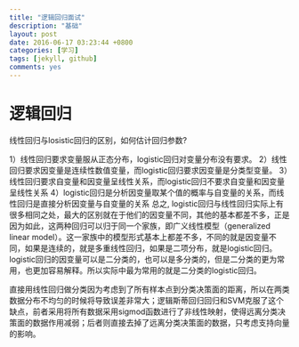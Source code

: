 ```yaml
---
title: "逻辑回归面试"
description: "基础"
layout: post
date: 2016-06-17 03:23:44 +0800
categories: [学习]
tags: [jekyll, github]
comments: yes
---
```

# 逻辑回归

线性回归与losistic回归的区别，如何估计回归参数?

1）线性回归要求变量服从正态分布，logistic回归对变量分布没有要求。
2）线性回归要求因变量是连续性数值变量，而logistic回归要求因变量是分类型变量。
3）线性回归要求自变量和因变量呈线性关系，而logistic回归不要求自变量和因变量呈线性关系
4）logistic回归是分析因变量取某个值的概率与自变量的关系，而线性回归是直接分析因变量与自变量的关系
总之, logistic回归与线性回归实际上有很多相同之处，最大的区别就在于他们的因变量不同，其他的基本都差不多，正是因为如此，这两种回归可以归于同一个家族，即广义线性模型（generalized linear model）。这一家族中的模型形式基本上都差不多，不同的就是因变量不同，如果是连续的，就是多重线性回归，如果是二项分布，就是logistic回归。logistic回归的因变量可以是二分类的，也可以是多分类的，但是二分类的更为常用，也更加容易解释。所以实际中最为常用的就是二分类的logistic回归。


直接用线性回归做分类因为考虑到了所有样本点到分类决策面的距离，所以在两类数据分布不均匀的时候将导致误差非常大；逻辑斯蒂回归回归和SVM克服了这个缺点，前者采用将所有数据采用sigmod函数进行了非线性映射，使得远离分类决策面的数据作用减弱；后者则直接去掉了远离分类决策面的数据，只考虑支持向量的影响。
